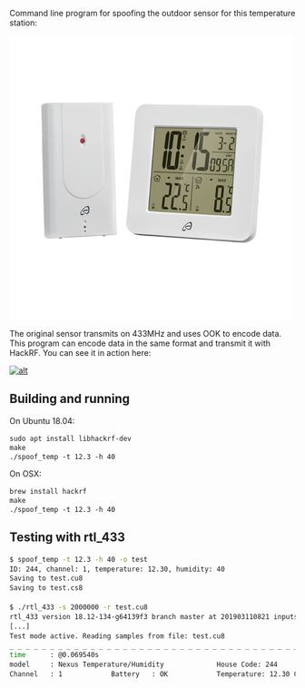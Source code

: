 Command line program for spoofing the outdoor sensor for this temperature station:

![spoof](/temp_station.png)

The original sensor transmits on 433MHz and uses OOK to encode data.
This program can encode data in the same format and transmit it with HackRF.
You can see it in action here:

[![alt](https://img.youtube.com/vi/uqBe81vcZOM/0.jpg)](https://www.youtube.com/watch?v=uqBe81vcZOM)

Building and running
---

On Ubuntu 18.04:
```
sudo apt install libhackrf-dev
make
./spoof_temp -t 12.3 -h 40
```

On OSX:
```
brew install hackrf
make
./spoof_temp -t 12.3 -h 40
```

Testing with rtl_433
---
```bash
$ spoof_temp -t 12.3 -h 40 -o test
ID: 244, channel: 1, temperature: 12.30, humidity: 40
Saving to test.cu8
Saving to test.cs8

$ ./rtl_433 -s 2000000 -r test.cu8 
rtl_433 version 18.12-134-g64139f3 branch master at 201903110821 inputs file rtl_tcp
[...]
Test mode active. Reading samples from file: test.cu8
_ _ _ _ _ _ _ _ _ _ _ _ _ _ _ _ _ _ _ _ _ _ _ _ _ _ _ _ _ _ _ _ _ _ _ _ _ _ _ _ _ _ _ _ _ _ _ _ _ _ _ _ _ _ _ _ _ _ _ _ _ _ _ _ _ _ _ _ _ _ _ _ _ _ _ _ _ _ _ _ _ _ _ _ _ _ _ _ _ _ _ _ _ _ _ _ _ _ _ _ _ _ _ _ _
time      : @0.069540s
model     : Nexus Temperature/Humidity             House Code: 244
Channel   : 1            Battery   : OK            Temperature: 12.30 C      Humidity  : 40 %
```
